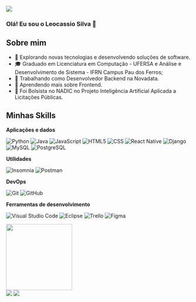 ![](https://komarev.com/ghpvc/?username=leocassiosilva&color=006bed)
### Olá! Eu sou o Leocassio Silva 👋

## Sobre mim

- 🤔 Explorando novas tecnologias e desenvolvendo soluções de software.
- 🎓 Graduado em Licenciatura em Computação - UFERSA e Análise e Desenvolvimento de Sistema - IFRN Campus Pau dos Ferros;
- 💼 Trabalhando como Desenvolvedor Backend na Novadata.
- 🌱 Aprendendo mais sobre Frontend.
- 🔭 Foi Bolsista no NADIC no Projeto Inteligência Artificial Aplicada a Licitações Públicas.

## Minhas Skills

**Aplicações e dados**

![Python](https://img.shields.io/badge/Python-333333?style=flat&logo=python&logoColor=00599C)
![Java](https://img.shields.io/badge/-Java-333333?style=flat&logo=java&logoColor=007396)
![JavaScript](https://img.shields.io/badge/-JavaScript-333333?style=flat&logo=javascript)
![HTML5](https://img.shields.io/badge/-HTML5-333333?style=flat&logo=HTML5)
![CSS](https://img.shields.io/badge/-CSS-333333?style=flat&logo=CSS3&logoColor=1572B6)
![React Native](https://img.shields.io/badge/-React%20Native-333333?style=flat&logo=react)
![Django](https://img.shields.io/badge/Django-333333?style=flat&logo=django)
![MySQL](https://img.shields.io/badge/-MySQL-333333?style=flat&logo=mysql)
![PostgreSQL](https://img.shields.io/badge/PostgreSQL-333333?style=flat&logo=postgresql)


**Utilidades**

![Insomnia](https://img.shields.io/badge/-Insomnia-333333?style=flat&logo=insomnia)
![Postman](https://img.shields.io/badge/-Postman-333333?style=flat&logo=postman)

**DevOps**

![Git](https://img.shields.io/badge/-Git-333333?style=flat&logo=git)
![GitHub](https://img.shields.io/badge/-GitHub-333333?style=flat&logo=github)


**Ferramentas de desenvolvimento**

![Visual Studio Code](https://img.shields.io/badge/-Visual%20Studio%20Code-333333?style=flat&logo=visual-studio-code&logoColor=007ACC)
![Eclipse](https://img.shields.io/badge/-Eclipse-333333?style=flat&logo=eclipse-ide&logoColor=2C2255)
![Trello](https://img.shields.io/badge/-Trello-333333?style=flat&logo=trello&logoColor=007ACC)
![Figma](https://img.shields.io/badge/-Figma-333333?style=flat&logo=figma&logoColor=007ACC)
<br/>

<a href="https://github.com/leocassiosilva" title="Perfil do Leocassio">
  <img height="180em" src="https://github-readme-stats.vercel.app/api?username=leocassiosilva&theme=dracula&show_icons=true" />
</a>
  
<div> <!-- https://dev.to/envoy_/150-badges-for-github-pnk -->
  <a href = "mailto:leocassiosilva1234@gmail.com"><img src="https://img.shields.io/badge/Gmail-D14836?style=for-the-badge&logo=gmail&logoColor=white" target="_blank"></a>
  <a href="https://www.linkedin.com/in/leocassio-silva-924b04181/" target="_blank"><img src="https://img.shields.io/badge/-LinkedIn-%230077B5?style=for-the-badge&logo=linkedin&logoColor=white" target="_blank"></a>
</div>

<!--
**leocassiosilva/leocassiosilva** is a ✨ _special_ ✨ repository because its `README.md` (this file) appears on your GitHub profile.

Here are some ideas to get you started:

- 🔭 I’m currently working on ...
- 🌱 I’m currently learning ...
- 👯 I’m looking to collaborate on ...
- 🤔 I’m looking for help with ...
- 💬 Ask me about ...
- 📫 How to reach me: ...
- 😄 Pronouns: ...
- ⚡ Fun fact: ...
-->
